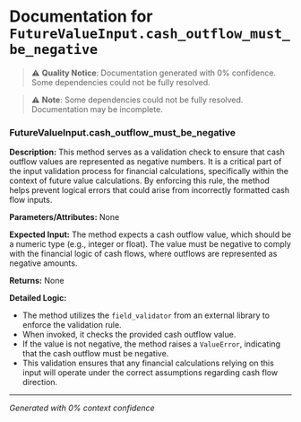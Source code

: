 # Documentation for `FutureValueInput.cash_outflow_must_be_negative`

> ⚠️ **Quality Notice**: Documentation generated with 0% confidence. Some dependencies could not be fully resolved.


> ⚠️ **Note**: Some dependencies could not be fully resolved. Documentation may be incomplete.
### FutureValueInput.cash_outflow_must_be_negative

**Description:**
This method serves as a validation check to ensure that cash outflow values are represented as negative numbers. It is a critical part of the input validation process for financial calculations, specifically within the context of future value calculations. By enforcing this rule, the method helps prevent logical errors that could arise from incorrectly formatted cash flow inputs.

**Parameters/Attributes:**
None

**Expected Input:**
The method expects a cash outflow value, which should be a numeric type (e.g., integer or float). The value must be negative to comply with the financial logic of cash flows, where outflows are represented as negative amounts.

**Returns:**
None

**Detailed Logic:**
- The method utilizes the `field_validator` from an external library to enforce the validation rule.
- When invoked, it checks the provided cash outflow value.
- If the value is not negative, the method raises a `ValueError`, indicating that the cash outflow must be negative.
- This validation ensures that any financial calculations relying on this input will operate under the correct assumptions regarding cash flow direction.

---
*Generated with 0% context confidence*
